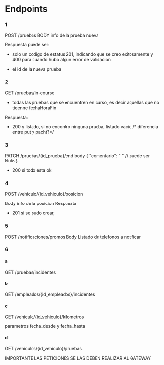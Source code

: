 # Endpoints

### 1
POST /pruebas
BODY info de la prueba nueva

Respuesta puede ser:
* solo un codigo de estatus 201, indicando que se creo exitosamente
y 400 para cuando hubo algun error de validacion

* el id de la nueva prueba

### 2
GET /pruebas/in-course

* todas las pruebas que se encuentren en curso, es decir aquellas que no tieenne fechaHoraFin

Respuesta:
* 200 y listado, si no encontro ninguna prueba, listado vacio
/* diferencia entre put y pacht?*/

### 3
PATCH /pruebas/{id_prueba}/end
body {
    "comentario": " " // puede ser Nulo
}
* 200 si todo esta ok 
 
### 4
POST /vehiculo/{id_vehiculo}/posicion

Body info de la posicion
Respuesta
* 201 si se pudo crear,

### 5

POST /notificaciones/promos
Body Listado de telefonos a notificar


### 6

#### a 
GET /pruebas/incidentes

#### b 
GET /empleados/{id_empleados}/incidentes

#### c
GET /vehiculo/{id_vehiculo}/kilometros

parametros fecha_desde y fecha_hasta

#### d
GET /vehiculos/{id_vehiculo}/pruebas

IMPORTANTE LAS PETICIONES SE LAS DEBEN REALIZAR AL GATEWAY


